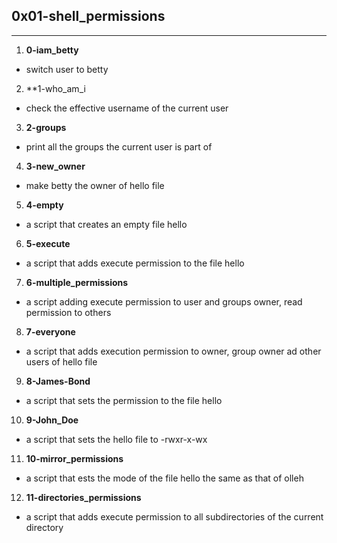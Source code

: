 ## 0x01-shell_permissions
---
1. **0-iam_betty**
- switch user to betty

2. **1-who_am_i
- check the effective username of the current user

3. **2-groups**
- print all the groups the current user is part of

4. **3-new_owner**
- make betty the owner of hello file

5. **4-empty**
- a script that creates an empty file hello

6. **5-execute**
- a script that adds execute permission to the file hello

7. **6-multiple_permissions**
- a script adding execute permission to user and groups owner, read permission to others

8. **7-everyone**
- a script that adds execution permission to owner, group owner ad other users of hello file

9. **8-James-Bond**
- a script that sets the permission to the file hello

10. **9-John_Doe**
- a script that sets the hello file to -rwxr-x-wx

11. **10-mirror_permissions**
- a script that ests the mode of the file hello the same as that of olleh

12. **11-directories_permissions**
- a script that adds execute permission to all subdirectories of the current directory
